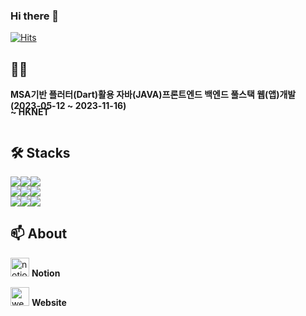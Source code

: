### Hi there 👋

[![Hits](https://hits.seeyoufarm.com/api/count/incr/badge.svg?url=https%3A%2F%2Fgithub.com%2Fyeodae%2F&count_bg=%2379C83D&title_bg=%23555555&icon=github.svg&icon_color=%23FFFFFF&title=Github&edge_flat=false)](https://hits.seeyoufarm.com)

<!--
**yeodae/yeodae** is a ✨ _special_ ✨ repository because its `README.md` (this file) appears on your GitHub profile.

Here are some ideas to get you started:

- 🔭 I’m currently working on ...
- 🌱 I’m currently learning ...
- 👯 I’m looking to collaborate on ...
- 🤔 I’m looking for help with ...
- 💬 Ask me about ...
- 📫 How to reach me: ...
- 😄 Pronouns: ...
- ⚡ Fun fact: ...
-->

## 🏃🏻
<div style="height: 30px; font-weight: bold;">
  MSA기반 플러터(Dart)활용 자바(JAVA)프론트엔드 백엔드 풀스택 웹(앱)개발 (2023-05-12 ~ 2023-11-16)
</div>
<div style="height: 30px; font-weight: bold;">
  ~ HKNET
</div>


## 🛠 Stacks
<div style="display: flex; flex-wrap: wrap;">
  <img src="https://img.shields.io/badge/java-007396?style=for-the-badge&logo=java&logoColor=white">
  <img src="https://img.shields.io/badge/javascript-F7DF1E?style=for-the-badge&logo=javascript&logoColor=black"> 
  <img src="https://img.shields.io/badge/jquery-0769AD?style=for-the-badge&logo=jquery&logoColor=white">
</div>

<div style="display: flex; flex-wrap: wrap;">
  <img src="https://img.shields.io/badge/html5-E34F26?style=for-the-badge&logo=html5&logoColor=white"> 
  <img src="https://img.shields.io/badge/css-1572B6?style=for-the-badge&logo=css3&logoColor=white"> 
  <img src="https://img.shields.io/badge/vue.js-4FC08D?style=for-the-badge&logo=vue.js&logoColor=white"> 
</div>

<div style="display: flex; flex-wrap: wrap;">
  <img src="https://img.shields.io/badge/spring-6DB33F?style=for-the-badge&logo=spring&logoColor=white"> 
  <img src="https://img.shields.io/badge/flutter-02569B?style=for-the-badge&logo=flutter&logoColor=white">
  <img src="https://img.shields.io/badge/dart-0175C2?style=for-the-badge&logo=dart&logoColor=white">
</div>

## 📫 About

<p></p>

[<img src='https://cdn.jsdelivr.net/npm/simple-icons@3.0.1/icons/notion.svg' alt='notion' height='30'>](https://twilight-breeze-021.notion.site/6e4f90ca598c4eeea0a0ad1290a061dc?pvs=4) **Notion**

[<img src='https://cdn.jsdelivr.net/npm/simple-icons@3.0.1/icons/icloud.svg' alt='website' height='30'>](https://ggobukggobuk.tistory.com/)  **Website**

